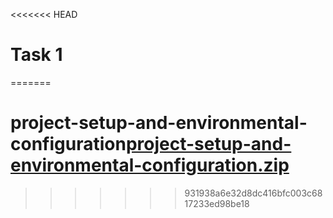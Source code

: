 <<<<<<< HEAD
# Task 1
=======
# project-setup-and-environmental-configuration[project-setup-and-environmental-configuration.zip](https://github.com/user-attachments/files/20640142/project-setup-and-environmental-configuration.zip)
>>>>>>> 931938a6e32d8dc416bfc003c6817233ed98be18
